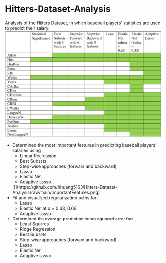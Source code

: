 # Hitters-Dataset-Analysis
Analysis of the Hitters Dataset, in which baseball players' statistics are used to predict their salary.</br>
![](https://github.com/hhuang5163/Hitters-Dataset-Analysis/raw/main/ImportantFeatures.png)
<ul>
  <li>Determined the most important features in predicting baseball players' salaries using:
     <ul>
        <li>Linear Regression
        <li>Best Subsets
        <li>Step-wise approaches (forward and backward)
        <li>Lasso
        <li>Elastic Net
        <li>Adaptive Lasso
     </ul>
   ![](https://github.com/hhuang5163/Hitters-Dataset-Analysis/raw/main/ImportantFeatures.png)
   <li>Fit and visualized regularization paths for:
      <ul>
        <li>Lasso
        <li>Elastic Net at &#593 = 0.33, 0.66
        <li>Adaptive Lasso
      </ul>
   <li>Determined the average prediction mean squared error for:
      <ul>
        <li>Least Squares
        <li>Ridge Regression
        <li>Best Subsets
        <li>Step-wise approaches (forward and backward)
        <li>Lasso
        <li>Elastic Net
        <li>Adaptive Lasso
      </ul>
</ul>
